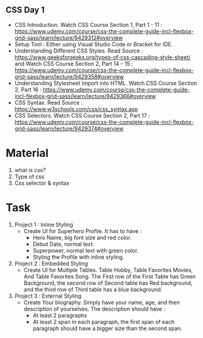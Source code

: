 ## CSS Day 1

* CSS Introduction. Watch CSS Course Section 1, Part 1 - 11 : https://www.udemy.com/course/css-the-complete-guide-incl-flexbox-grid-sass/learn/lecture/9429312#overview
* Setup Tool : Either using Visual Studio Code or Bracket for IDE. 
* Understanding Different CSS Styles. Read Source : https://www.geeksforgeeks.org/types-of-css-cascading-style-sheet/ and Watch CSS Course Section 2, Part 14 - 15 : https://www.udemy.com/course/css-the-complete-guide-incl-flexbox-grid-sass/learn/lecture/9429358#overview
* Understanding Stylesheet Import into HTML. Watch CSS Course Section 2, Part 16 : https://www.udemy.com/course/css-the-complete-guide-incl-flexbox-grid-sass/learn/lecture/9429366#overview
* CSS Syntax. Read Source : https://www.w3schools.com/css/css_syntax.asp 
* CSS Selectors. Watch CSS Course Section 2, Part 17 : https://www.udemy.com/course/css-the-complete-guide-incl-flexbox-grid-sass/learn/lecture/9429374#overview


# Material
1. what is css?
2. Type of css
3. Css selector & syntax

# Task

1. Project 1 : Inline Styling
   * Create UI for Superhero Profile. It has to have : 
        - Hero Name, big font size and red color.
        - Debut Date, normal text.
        - Superpower, normal text with green color.
        - Styling the Profile with inline styling.
2. Project 2 : Embedded Styling
    * Create UI for Multiple Tables. Table Hobby, Table Favorites Movies, And Table Favorites Song. The First row of the First Table has Green Background, the second row of Second table has Red background, and the third row of Third table has a blue background.
3. Project 3 : External Styling
    * Create Your biography. Simply have your name, age, and then description of yourselves. The description should have : 
        - At least 2 paragraphs
        - At least 2 span in each paragraph, the first span of each paragraph should have a bigger size than the second span.


